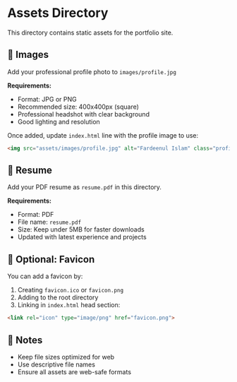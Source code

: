 # Assets Directory

This directory contains static assets for the portfolio site.

## 📸 Images

Add your professional profile photo to `images/profile.jpg`

**Requirements:**
- Format: JPG or PNG
- Recommended size: 400x400px (square)
- Professional headshot with clear background
- Good lighting and resolution

Once added, update `index.html` line with the profile image to use:
```html
<img src="assets/images/profile.jpg" alt="Fardeenul Islam" class="profile-img">
```

## 📄 Resume

Add your PDF resume as `resume.pdf` in this directory.

**Requirements:**
- Format: PDF
- File name: `resume.pdf`
- Size: Keep under 5MB for faster downloads
- Updated with latest experience and projects

## 🎨 Optional: Favicon

You can add a favicon by:
1. Creating `favicon.ico` or `favicon.png`
2. Adding to the root directory
3. Linking in `index.html` head section:
```html
<link rel="icon" type="image/png" href="favicon.png">
```

## 📝 Notes

- Keep file sizes optimized for web
- Use descriptive file names
- Ensure all assets are web-safe formats


